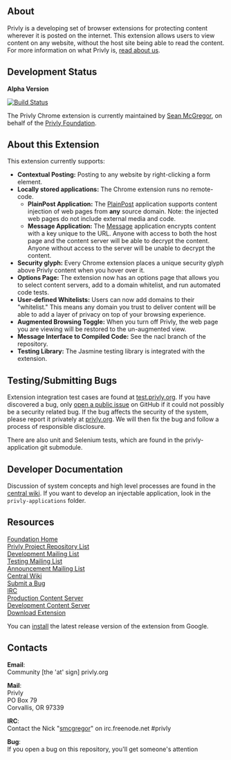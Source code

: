 ## About ##

Privly is a developing set of browser extensions for protecting content wherever it is posted on the internet. This extension allows users to view content on any website, without the host site being able to read the content. For more information on what Privly is, [read about us](https://priv.ly/pages/about).

## Development Status ##

**Alpha Version**

[![Build Status](https://travis-ci.org/privly/privly-chrome.svg)](https://travis-ci.org/privly/privly-chrome)

The Privly Chrome extension is currently maintained by [Sean McGregor](https://github.com/smcgregor), on behalf of the [Privly Foundation](http://www.privly.org).

## About this Extension ##

This extension currently supports:

* **Contextual Posting:** Posting to any website by right-clicking a form element.
* **Locally stored applications:** The Chrome extension runs no remote-code.
  * **PlainPost Application:** The [PlainPost][PlainPost] application supports content injection of web pages from **any** source domain. Note: the injected web pages do not include external media and code.
  * **Message Application:** The [Message][Message] application encrypts content with a key unique to the URL. Anyone with access to both the host page and the content server will be able to decrypt the content. Anyone without access to the server will be unable to decrypt the content.
* **Security glyph:** Every Chrome extension places a unique security glyph above Privly content when you hover over it.
* **Options Page:** The extension now has an options page that allows you to select content servers, add to a domain whitelist, and run automated code tests. 
* **User-defined Whitelists:** Users can now add domains to their "whitelist." This means any domain you trust to deliver content will be able to add a layer of privacy on top of your browsing experience.
* **Augmented Browsing Toggle:** When you turn off Privly, the web page you are viewing will be restored to the un-augmented view.
* **Message Interface to Compiled Code:** See the nacl branch of the repository.
* **Testing Library:** The Jasmine testing library is integrated with the extension.

## Testing/Submitting Bugs ##

Extension integration test cases are found at [test.privly.org](http://test.privly.org). If you have discovered a bug, only [open a public issue](https://github.com/privly/privly-chrome/issues/new) on GitHub if it could not possibly be a security related bug. If the bug affects the security of the system, please report it privately at [privly.org](http://www.privly.org/content/bug-report). We will then fix the bug and follow a process of responsible disclosure.

There are also unit and Selenium tests, which are found in the privly-application git submodule.

## Developer Documentation ##

Discussion of system concepts and high level processes are found in the [central wiki](https://github.com/privly/privly-organization/wiki). If you want to develop an injectable application, look in the `privly-applications` folder.

## Resources ##

[Foundation Home](http://www.privly.org)  
[Privly Project Repository List](https://github.com/privly)  
[Development Mailing List](http://groups.google.com/group/privly)  
[Testing Mailing List](http://groups.google.com/group/privly-test)  
[Announcement Mailing List](http://groups.google.com/group/privly-announce)  
[Central Wiki](https://github.com/privly/privly-organization/wiki)  
[Submit a Bug](http://www.privly.org/content/bug-report)  
[IRC](http://www.privly.org/content/irc)  
[Production Content Server](https://privlyalpha.org)  
[Development Content Server](https://dev.privly.org)  
[Download Extension](https://priv.ly/pages/download)

You can [install](https://chrome.google.com/webstore/detail/privly-content-extension/pkokikcdapfpkkkjpdaamjanniaempol) the latest release version of the extension from Google.

## Contacts ##

**Email**:  
Community [the 'at' sign] privly.org  

**Mail**:  
Privly  
PO Box 79  
Corvallis, OR 97339 
 
**IRC**:  
Contact the Nick "[smcgregor](https://github.com/smcgregor)" on irc.freenode.net #privly

**Bug**:  
If you open a bug on this repository, you'll get someone's attention

[Message]: https://github.com/privly/privly-organization/wiki/ZeroBin "ZeroBins"
[PlainPost]: https://github.com/privly/privly-organization/wiki/Posts "Plain Posts"
